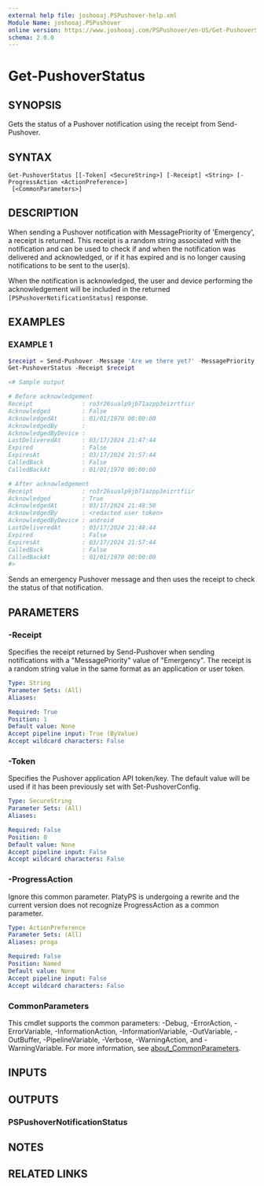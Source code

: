 ```yaml
---
external help file: joshooaj.PSPushover-help.xml
Module Name: joshooaj.PSPushover
online version: https://www.joshooaj.com/PSPushover/en-US/Get-PushoverStatus/
schema: 2.0.0
---
```


# Get-PushoverStatus

## SYNOPSIS

Gets the status of a Pushover notification using the receipt from Send-Pushover.

## SYNTAX

```
Get-PushoverStatus [[-Token] <SecureString>] [-Receipt] <String> [-ProgressAction <ActionPreference>]
 [<CommonParameters>]
```

## DESCRIPTION

When sending a Pushover notification with MessagePriority of 'Emergency', a receipt is returned.
This receipt is a random string associated with the notification and can be used to check if and
when the notification was delivered and acknowledged, or if it has expired and is no longer
causing notifications to be sent to the user(s).

When the notification is acknowledged, the user and device performing the acknowledgement will be
included in the returned `[PSPushoverNotificationStatus]` response.

## EXAMPLES

### EXAMPLE 1

```powershell
$receipt = Send-Pushover -Message 'Are we there yet?' -MessagePriority Emergency -Sound tugboat
Get-PushoverStatus -Receipt $receipt

<# Sample output

# Before acknowledgement
Receipt              : ro3r26sualp9jb71azpp3eizrtfiir
Acknowledged         : False
AcknowledgedAt       : 01/01/1970 00:00:00
AcknowledgedBy       :
AcknowledgedByDevice :
LastDeliveredAt      : 03/17/2024 21:47:44
Expired              : False
ExpiresAt            : 03/17/2024 21:57:44
CalledBack           : False
CalledBackAt         : 01/01/1970 00:00:00

# After acknowledgement
Receipt              : ro3r26sualp9jb71azpp3eizrtfiir
Acknowledged         : True
AcknowledgedAt       : 03/17/2024 21:48:50
AcknowledgedBy       : <redacted user token>
AcknowledgedByDevice : android
LastDeliveredAt      : 03/17/2024 21:48:44
Expired              : False
ExpiresAt            : 03/17/2024 21:57:44
CalledBack           : False
CalledBackAt         : 01/01/1970 00:00:00
#>
```

Sends an emergency Pushover message and then uses the receipt to check the status of that notification.

## PARAMETERS

### -Receipt

Specifies the receipt returned by Send-Pushover when sending notifications with a
"MessagePriority" value of "Emergency". The receipt is a random string value in the same format
as an application or user token.

```yaml
Type: String
Parameter Sets: (All)
Aliases:

Required: True
Position: 1
Default value: None
Accept pipeline input: True (ByValue)
Accept wildcard characters: False
```

### -Token

Specifies the Pushover application API token/key. The default value will be used if it has been
previously set with Set-PushoverConfig.

```yaml
Type: SecureString
Parameter Sets: (All)
Aliases:

Required: False
Position: 0
Default value: None
Accept pipeline input: False
Accept wildcard characters: False
```

### -ProgressAction

Ignore this common parameter. PlatyPS is undergoing a rewrite and the current version does not recognize ProgressAction as a common parameter.

```yaml
Type: ActionPreference
Parameter Sets: (All)
Aliases: proga

Required: False
Position: Named
Default value: None
Accept pipeline input: False
Accept wildcard characters: False
```

### CommonParameters
This cmdlet supports the common parameters: -Debug, -ErrorAction, -ErrorVariable, -InformationAction, -InformationVariable, -OutVariable, -OutBuffer, -PipelineVariable, -Verbose, -WarningAction, and -WarningVariable. For more information, see [about_CommonParameters](http://go.microsoft.com/fwlink/?LinkID=113216).

## INPUTS

## OUTPUTS

### PSPushoverNotificationStatus

## NOTES

## RELATED LINKS
